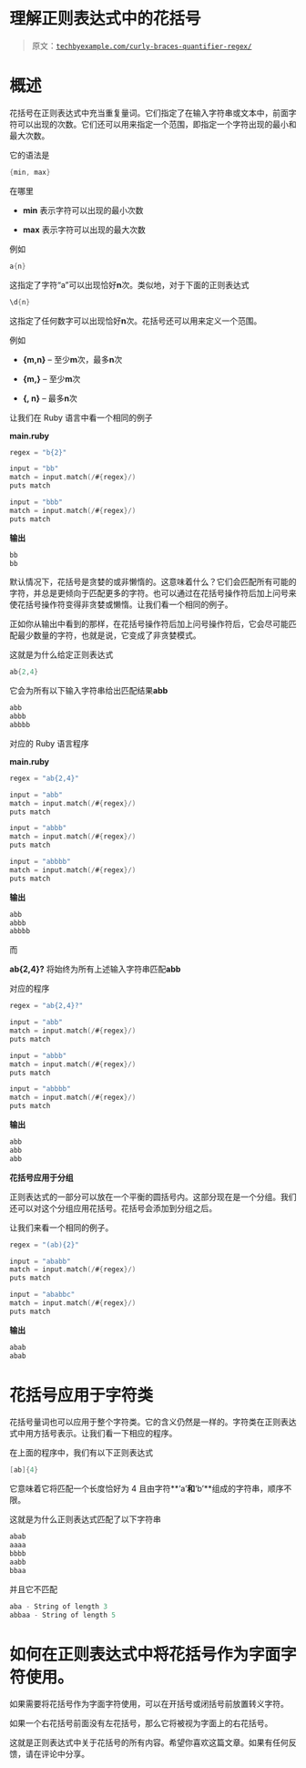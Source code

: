 # 理解正则表达式中的花括号

> 原文：[`techbyexample.com/curly-braces-quantifier-regex/`](https://techbyexample.com/curly-braces-quantifier-regex/)

# **概述**

花括号在正则表达式中充当重复量词。它们指定了在输入字符串或文本中，前面字符可以出现的次数。它们还可以用来指定一个范围，即指定一个字符出现的最小和最大次数。

它的语法是

```go
{min, max}
```

在哪里

+   **min** 表示字符可以出现的最小次数

+   **max** 表示字符可以出现的最大次数

例如

```go
a{n}
```

这指定了字符“a”可以出现恰好**n**次。类似地，对于下面的正则表达式

```go
\d{n}
```

这指定了任何数字可以出现恰好**n**次。花括号还可以用来定义一个范围。

例如

+   **{m,n}** – 至少**m**次，最多**n**次

+   **{m,}** – 至少**m**次

+   **{, n}** – 最多**n**次

让我们在 Ruby 语言中看一个相同的例子

**main.ruby**

```go
regex = "b{2}"

input = "bb"
match = input.match(/#{regex}/)
puts match

input = "bbb"
match = input.match(/#{regex}/)
puts match
```

**输出**

```go
bb
bb
```

默认情况下，花括号是贪婪的或非懒惰的。这意味着什么？它们会匹配所有可能的字符，并总是更倾向于匹配更多的字符。也可以通过在花括号操作符后加上问号来使花括号操作符变得非贪婪或懒惰。让我们看一个相同的例子。

正如你从输出中看到的那样，在花括号操作符后加上问号操作符后，它会尽可能匹配最少数量的字符，也就是说，它变成了非贪婪模式。

这就是为什么给定正则表达式

```go
ab{2,4}
```

它会为所有以下输入字符串给出匹配结果**abb**

```go
abb
abbb
abbbb
```

对应的 Ruby 语言程序

**main.ruby**

```go
regex = "ab{2,4}"

input = "abb"
match = input.match(/#{regex}/)
puts match

input = "abbb"
match = input.match(/#{regex}/)
puts match

input = "abbbb"
match = input.match(/#{regex}/)
puts match
```

**输出**

```go
abb
abbb
abbbb
```

而

**ab{2,4}?** 将始终为所有上述输入字符串匹配**abb**

对应的程序

```go
regex = "ab{2,4}?"

input = "abb"
match = input.match(/#{regex}/)
puts match

input = "abbb"
match = input.match(/#{regex}/)
puts match

input = "abbbb"
match = input.match(/#{regex}/)
puts match
```

**输出**

```go
abb
abb
abb
```

**花括号应用于分组**

正则表达式的一部分可以放在一个平衡的圆括号内。这部分现在是一个分组。我们还可以对这个分组应用花括号。花括号会添加到分组之后。

让我们来看一个相同的例子。

```go
regex = "(ab){2}"

input = "ababb"
match = input.match(/#{regex}/)
puts match

input = "ababbc"
match = input.match(/#{regex}/)
puts match
```

**输出**

```go
abab
abab
```

# **花括号应用于字符类**

花括号量词也可以应用于整个字符类。它的含义仍然是一样的。字符类在正则表达式中用方括号表示。让我们看一下相应的程序。

在上面的程序中，我们有以下正则表达式

```go
[ab]{4}
```

它意味着它将匹配一个长度恰好为 4 且由字符**‘a’**和**‘b’**组成的字符串，顺序不限。

这就是为什么正则表达式匹配了以下字符串

```go
abab
aaaa
bbbb
aabb
bbaa
```

并且它不匹配

```go
aba - String of length 3
abbaa - String of length 5
```

# **如何在正则表达式中将花括号作为字面字符使用。**

如果需要将花括号作为字面字符使用，可以在开括号或闭括号前放置转义字符。

如果一个右花括号前面没有左花括号，那么它将被视为字面上的右花括号。

这就是正则表达式中关于花括号的所有内容。希望你喜欢这篇文章。如果有任何反馈，请在评论中分享。
